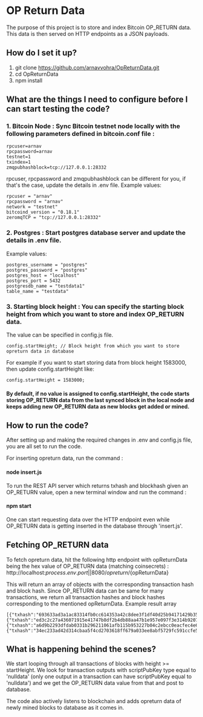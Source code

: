 # OP Return Data
The purpose of this project is to store and index Bitcoin OP_RETURN data. This data is then served on HTTP endpoints as a JSON payloads.

## How do I set it up?
1) git clone https://github.com/arnavvohra/OpReturnData.git
2) cd OpReturnData
3) npm install


## What are the things I need to configure before I can start testing the code?

### 1. Bitcoin Node : Sync Bitcoin testnet node locally with the following parameters defined in bitcoin.conf file :

```server=1
rpcuser=arnav
rpcpassword=arnav
testnet=1
txindex=1
zmqpubhashblock=tcp://127.0.0.1:28332
```

rpcuser, rpcpassword and zmqpubhashblock can be different for you, if that's the case, update the details in .env file. 
Example values:

```
rpcuser = "arnav"
rpcpassword = "arnav"
network = "testnet"
bitcoind_version = "0.18.1"
zeromqTCP = "tcp://127.0.0.1:28332"
```

### 2. Postgres : Start postgres database server and update the details in .env file.
Example values:
```
postgres_username = "postgres"
postgres_password = "postgres"
postgres_host = "localhost"
postgres_port = 5432
postgresdb_name = "testdata1"
table_name = "testdata"
```
### 3. Starting block height : You can specify the starting block height from which you want to store and index OP_RETURN data.
The value can be specified in config.js file.

```config.startHeight; // Block height from which you want to store opreturn data in database```

For example if you want to start storing data from block height 1583000, then update config.startHeight like:

```config.startHeight = 1583000;```

#### By default, if no value is assigned to config.startHeight, the code starts storing OP_RETURN data from the last synced block in the local node and keeps adding new OP_RETURN data as new blocks get added or mined.

## How to run the code?
After setting up and making the required changes in .env and config.js file, you are all set to run the code.

For inserting opreturn data, run the command :
#### node insert.js

To run the REST API server which returns txhash and blockhash given an OP_RETURN value, open a new terminal window and run the command :
#### npm start

One can start requesting data over the HTTP endpoint even while OP_RETURN data is getting inserted in the database through 'insert.js'.

## Fetching OP_RETURN data
To fetch opreturn data, hit the following http endpoint with opReturnData being the hex value of OP_RETURN data (matching coinsecrets) :
http://localhost:${process.env.port||8080}/opreturn/${opReturnData}

This will return an array of objects with the corresponding transaction hash and block hash. Since OP_RETURN data can be same for many transactions, we return all transaction hashes and block hashes corresponding to the mentioned opReturnData.
Example result array
```
[{"txhash":"693633ad3a1ac83314fb0cc614353a42c8dee3f1df40d25b94171429b350c110","blockhash":"000000000000006ba44e863f46e712099866368a9f867e1b66dd7c6bf98c2906"},{"txhash":"ed3c2c27a436071915e41747b8df2b4db88aa47b1e957e097f3e314b9207fb16","blockhash":"000000000000006ba44e863f46e712099866368a9f867e1b66dd7c6bf98c2906"},{"txhash":"a6d9b2293dfdab0331b296211061afb115b953227b04c2ebcc0eacfec4e60c6b","blockhash":"000000000000006ba44e863f46e712099866368a9f867e1b66dd7c6bf98c2906"},{"txhash":"34ec233ad42d314cbaa5f4cd2703618ff679a033ee8abf5729fc591ccfe5e028","blockhash":"000000000000006ba44e863f46e712099866368a9f867e1b66dd7c6bf98c2906"}]
```


## What is happening behind the scenes?
We start looping through all transactions of blocks with height >= startHeight.
We look for transaction outputs with scriptPubKey type equal to 'nulldata' (only one output in a transaction can have scriptPubKey equal to 'nulldata') and we get the OP_RETURN data value from that and post to database.

The code also actively listens to blockchain and adds opreturn data of newly mined blocks to database as it comes in.
